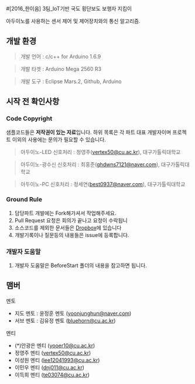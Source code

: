 #[2016_한이음] 3팀_IoT기반 국도 횡단보도 보행자 지킴이

아두이노를 사용하는 센서 제어 및 제어장치와의 통신 알고리즘.

## 개발 환경
> 개발 언어 : c/c++ for Arduino 1.6.9

> 개발 타겟 : Arduino Mega 2560 R3

> 개발 도구 : Eclipse Mars.2, Github, Arduino 

## 시작 전 확인사항
### Code Copyright
샘플코드들은 **저작권이 있는 자료**입니다. 하위 목록은 각 파트 대표 개발자이며 프로젝트 이외의 사용에는 문의가 필요할 수 있습니다. 
> 아두이노-LED 신호처리 : 정영주(vertex50@cu.ac.kr), 대구가톨릭대학교

> 아두이노-광수신 신호처리 : 최홍준(ghdwns7121@naver.com), 대구가톨릭대학교

> 아두이노-PC 신호처리 : 정세연(best0937@naver.com), 대구가톨릭대학교

### Ground Rule
1. 담당파트 개발에는 Fork해가셔서 작업해주세요. 
2. Pull Request 요청은 회의가 끝나고 요청이 수락됩니 
3. 소스코드를 제외한 문서들은 [Dropbox](https://www.dropbox.com/sh/7vmnmwyq8xp75xb/AADxzAP9nBhgIPdVGKtEdNQ4a?dl=0)에 있습니다
4. 개발기록이나 질문등의 내용들은 issue에 등록합니다. 

### 개발자 도움말
1. 개발자 도움말은 BeforeStart 폴더의 내용을 참고하면 됩니다.

## 맴버
멘토
+ 지도 멘토 : 윤정훈 멘토 (yoonjunghun@naver.com)
+ 서브 멘토 : 김유정 멘토 (bluehorn@cu.ac.kr)

멘티
+ (*)안광은 멘티 (yooer10@cu.ac.kr)
+ 정영주 멘티 (vertex50@cu.ac.kr)
+ 이성원 멘티 (lee12041993@cu.ac.kr)
+ 이민우 멘티 (dnj011@cu.ac.kr)
+ 이득희 멘티 (te03074@cu.ac.kr)

